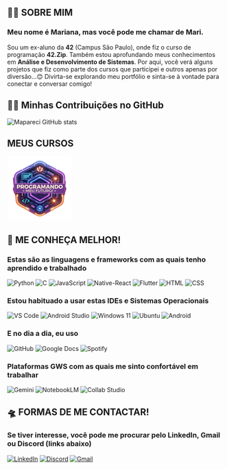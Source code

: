 ## 🙋‍♀️ SOBRE MIM

### Meu nome é Mariana, mas você pode me chamar de Mari.
Sou um ex-aluno da **42** (Campus São Paulo), onde fiz o curso de programação **42.Zip**. Também estou aprofundando meus conhecimentos em **Análise e Desenvolvimento de Sistemas**. 
Por aqui, você verá alguns projetos que fiz como parte dos cursos que participei e outros apenas por diversão...😊
Divirta-se explorando meu portfólio e sinta-se à vontade para conectar e conversar comigo!

## 🤝🏽 Minhas Contribuições no GitHub
![Mapareci GitHub stats](https://github-readme-stats.vercel.app/api?username=mapareci&show_icons=true&theme=radical)

## MEUS CURSOS
[![PMF](Programando_Meu_Futuro_2024.png)](https://github.com/mapareci/Programando_Meu_Futuro_2024)

## 👀 ME CONHEÇA MELHOR!

### Estas são as linguagens e frameworks com as quais tenho aprendido e trabalhado
![Python](https://img.shields.io/badge/Python-14354C?style=for-the-badge&logo=python&logoColor=white)
![C](https://img.shields.io/badge/C-00599C?style=for-the-badge&logo=c&logoColor=white)
![JavaScript](https://img.shields.io/badge/JavaScript-F7DF1E?style=for-the-badge&logo=javascript&logoColor=black)
![Native-React](https://img.shields.io/badge/React_Native-20232A?style=for-the-badge&logo=react&logoColor=61DAFB)
![Flutter](https://img.shields.io/badge/Flutter-02569B?style=for-the-badge&logo=flutter&logoColor=white)
![HTML](https://img.shields.io/badge/HTML-E34F26?style=for-the-badge&logo=html&logoColor=white)
![CSS](https://img.shields.io/badge/CSS-1572B6?style=for-the-badge&logo=css&logoColor=white)


### Estou habituado a usar estas IDEs e Sistemas Operacionais
![VS Code](https://img.shields.io/badge/Visual_Studio_Code-0078D4?style=for-the-badge&logo=visual%20studio%20code&logoColor=white)
![Android Studio](https://img.shields.io/badge/Android%20Studio-3DDC84?style=for-the-badge&logo=android-studio&logoColor=white)
![Windows 11](https://img.shields.io/badge/Windows-0078D6?style=for-the-badge&logo=windows&logoColor=white)
![Ubuntu](https://img.shields.io/badge/Ubuntu-E95420?style=for-the-badge&logo=ubuntu&logoColor=white)
![Android](https://img.shields.io/badge/Android-3DDC84?style=for-the-badge&logo=android&logoColor=white)


### E no dia a dia, eu uso
![GitHub](https://img.shields.io/badge/GitHub-100000?style=for-the-badge&logo=github&logoColor=white)
![Google Docs](https://img.shields.io/badge/Google_Docs-4285F4?style=for-the-badge&logo=google-docs&logoColor=white)
![Spotify](https://img.shields.io/badge/Spotify-1ED760?&style=for-the-badge&logo=spotify&logoColor=white)


### Plataformas GWS com as quais me sinto confortável em trabalhar
![Gemini](https://img.shields.io/badge/Gemini-4285F4?style=for-the-badge&logo=google&logoColor=white)
![NotebookLM](https://img.shields.io/badge/NotebookLM-4285F4?style=for-the-badge&logo=google&logoColor=white)
![Collab Studio](https://img.shields.io/badge/Collab_Studio-563d7c?style=for-the-badge&logo=teamwork&logoColor=white)

## 🛸 FORMAS DE ME CONTACTAR!
### Se tiver interesse, você pode me procurar pelo LinkedIn, Gmail ou Discord (links abaixo)
[![LinkedIn](https://img.shields.io/badge/LinkedIn-0077B5?style=for-the-badge&logo=linkedin&logoColor=white)](https://www.linkedin.com/in/marianacost4/)
[![Discord](https://img.shields.io/badge/Discord-7289DA?style=for-the-badge&logo=discord&logoColor=white)](https://discord.com/users/1226967137533558977)
[![Gmail](https://img.shields.io/badge/Gmail-D14836?style=for-the-badge&logo=gmail&logoColor=white)](mailto:marianastudy74.contact@gmail.com)






